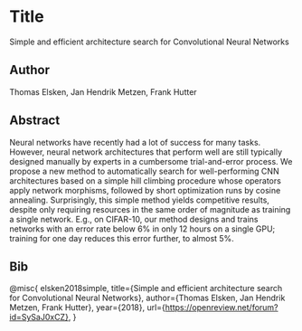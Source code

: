 # Title
Simple and efficient architecture search for Convolutional Neural Networks

## Author
Thomas Elsken, Jan Hendrik Metzen, Frank Hutter

## Abstract
Neural networks have recently had a lot of success for many tasks. However, neural network architectures that perform well are still typically designed manually by experts in a cumbersome trial-and-error process. We propose a new method to automatically search for well-performing CNN architectures based on a simple hill climbing procedure whose operators apply network morphisms, followed by short optimization runs by cosine annealing. Surprisingly, this simple method yields competitive results, despite only requiring resources in the same order of magnitude as training a single network. E.g., on CIFAR-10, our method designs and trains networks with an error rate below 6% in only 12 hours on a single GPU; training for one day reduces this error further, to almost 5%.

## Bib
@misc{
elsken2018simple,
title={Simple and efficient architecture search for Convolutional Neural Networks},
author={Thomas Elsken, Jan Hendrik Metzen, Frank Hutter},
year={2018},
url={https://openreview.net/forum?id=SySaJ0xCZ},
}